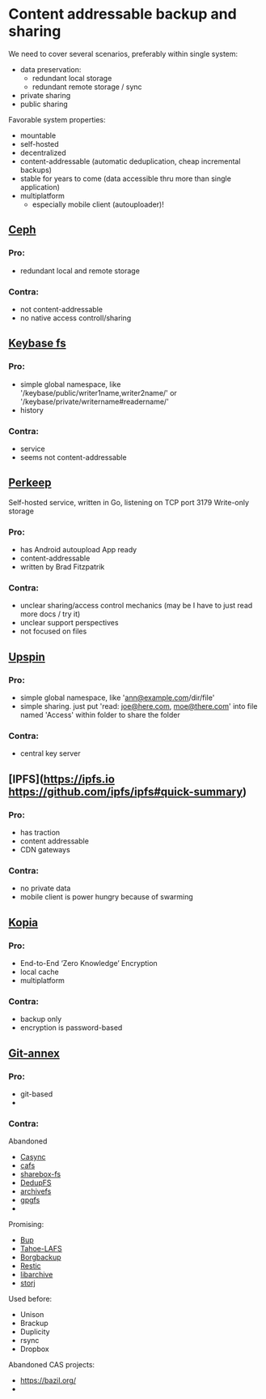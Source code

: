 # Content addressable backup and sharing
We need to cover several scenarios, preferably within single system:
- data preservation:
	- redundant local storage
	- redundant remote storage / sync
- private sharing
- public sharing

Favorable system properties:
- mountable
- self-hosted
- decentralized
- content-addressable (automatic deduplication, cheap incremental backups)
- stable for years to come (data accessible thru more than single application)
- multiplatform
	- especially mobile client (autouploader)!

## [Ceph](https://ceph.com)
### Pro:
- redundant local and remote storage
### Contra:
- not content-addressable
- no native access controll/sharing
## [Keybase fs](https://book.keybase.io/docs/files/details) 
### Pro:
- simple global namespace, like '/keybase/public/writer1name,writer2name/' or '/keybase/private/writername#readername/'
- history
### Contra:
- service
- seems not content-addressable
## [Perkeep](https://perkeep.org/)
Self-hosted service, written in Go, listening on TCP port 3179
Write-only storage
### Pro:
- has Android autoupload App ready
- content-addressable
- written by Brad Fitzpatrik
### Contra:
- unclear sharing/access control mechanics (may be I have to just read more docs / try it)
- unclear support perspectives
- not focused on files
## [Upspin](https://upspin.io/)
### Pro:
- simple global namespace, like 'ann@example.com/dir/file'
- simple sharing. just put 'read: joe@here.com, moe@there.com' into file named 'Access' within folder to share the folder
### Contra:
- central key server
## [IPFS](https://ipfs.io https://github.com/ipfs/ipfs#quick-summary)
### Pro:
- has traction
- content addressable
- CDN gateways
### Contra:
- no private data
- mobile client is power hungry because of swarming
## [Kopia](https://kopia.io)
### Pro:
- End-to-End ‘Zero Knowledge’ Encryption
- local cache
- multiplatform
### Contra:
- backup only
- encryption is password-based
## [Git-annex](https://git-annex.branchable.com)
### Pro:
- git-based
- 
### Contra:

Abandoned
- [Casync](https://github.com/systemd/casync)
- [cafs](https://github.com/indyjo/cafs)
- [sharebox-fs](https://github.com/chmduquesne/sharebox-fs)
- [DedupFS](https://github.com/xolox/dedupfs)
- [archivefs](https://github.com/tmbdev-archive/archivefs)
- [gpgfs](https://github.com/datapartyjs/gpgfs)
- 

Promising:
- [Bup](https://bup.github.io/)
- [Tahoe-LAFS](https://tahoe-lafs.org/trac/tahoe-lafs)
- [Borgbackup](https://www.borgbackup.org/)
- [Restic](https://restic.net)
- [libarchive](https://www.libarchive.org/)
- [storj](https://www.storj.io/)

Used before:
- Unison
- Brackup
- Duplicity
- rsync
- Dropbox

Abandoned CAS projects:
- https://bazil.org/
- 